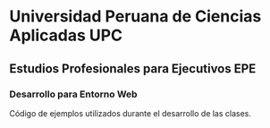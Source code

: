 # Universidad Peruana de Ciencias Aplicadas UPC #
## Estudios Profesionales para Ejecutivos EPE ##
### Desarrollo para Entorno Web ###
Código de ejemplos utilizados durante el desarrollo de las clases.